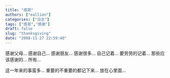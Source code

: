 ```yaml
---
title: "感恩"
authors: ["eallion"]
categories: ["日志"]
tags: ["感恩","感谢"]
draft: false
slug: "thanksgiving"
date: "2008-11-27 22:59:40"
---
```


感谢父母...
感谢自己...
感谢朋友...
感谢很多...
自己记着...
要劳劳的记着...
那些应该感谢的...
所有...

这一年来的事蛮多...
重要的不重要的都记下来...
放在心里面...
